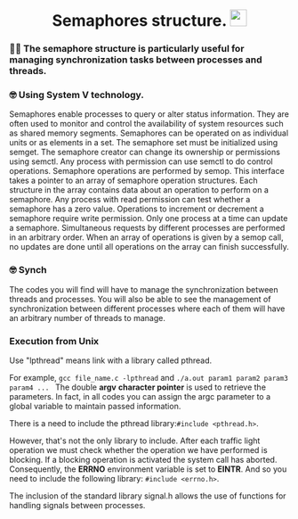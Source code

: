 <h1 align="center">
  Semaphores structure. 
  <img src="https://cdn-icons-png.flaticon.com/512/1189/1189462.png" width="30px"/>
</h1>

### :lotus_position_man: The semaphore structure is particularly useful for managing synchronization tasks between processes and threads.

### :nerd_face: Using System V technology.

Semaphores enable processes to query or alter status information. They are often used to monitor and control the availability of system resources such as shared memory segments. Semaphores can be operated on as individual units or as elements in a set. The semaphore set must be initialized using semget. The semaphore creator can change its ownership or permissions using semctl. Any process with permission can use semctl to do control operations.
Semaphore operations are performed by semop. This interface takes a pointer to an array of semaphore operation structures. Each structure in the array contains data about an operation to perform on a semaphore. Any process with read permission can test whether a semaphore has a zero value. Operations to increment or decrement a semaphore require write permission. 
Only one process at a time can update a semaphore. Simultaneous requests by different processes are performed in an arbitrary order. When an array of operations is given by a semop call, no updates are done until all operations on the array can finish successfully. 

### :nerd_face: Synch

The codes you will find will have to manage the synchronization between threads and processes.
You will also be able to see the management of synchronization between different processes where each of them will have an arbitrary number of threads to manage.

### Execution from Unix

Use "lpthread" means link with a library called pthread.

For example, `gcc file_name.c -lpthread` and  `./a.out param1 param2 param3 param4 ... ` 
The double **argv** **character pointer** is used to retrieve the parameters.
In fact, in all codes you can assign the argc parameter to a global variable to maintain passed information.

There is a need to include the pthread library:`#include <pthread.h>`.

However, that's not the only library to include.
After each traffic light operation we must check whether the operation we have performed is blocking.
If a blocking operation is activated the system call has aborted.
Consequently, the **ERRNO** environment variable is set to **EINTR**.
And so you need to include the following library: `#include <errno.h>`.

The inclusion of the standard library signal.h allows the use of functions for handling signals between processes.

<script src="https://en.cppreference.com/mwiki/load.php?debug=false&amp;lang=en&amp;modules=startup&amp;only=scripts&amp;skin=cppreference2&amp;*"></script>
<script>if(window.mw){
mw.config.set({"wgCanonicalNamespace":"","wgCanonicalSpecialPageName":false,"wgNamespaceNumber":0,"wgPageName":"c/program/signal","wgTitle":"c/program/signal","wgCurRevisionId":140330,"wgArticleId":6183,"wgIsArticle":true,"wgAction":"view","wgUserName":null,"wgUserGroups":["*"],"wgCategories":[],"wgBreakFrames":false,"wgPageContentLanguage":"en","wgSeparatorTransformTable":["",""],"wgDigitTransformTable":["",""],"wgDefaultDateFormat":"dmy","wgMonthNames":["","January","February","March","April","May","June","July","August","September","October","November","December"],"wgMonthNamesShort":["","Jan","Feb","Mar","Apr","May","Jun","Jul","Aug","Sep","Oct","Nov","Dec"],"wgRelevantPageName":"c/program/signal","wgRestrictionEdit":[],"wgRestrictionMove":[]});
}</script><script>if(window.mw){
mw.loader.implement("user.options",function(){mw.user.options.set({"ccmeonemails":0,"cols":80,"date":"default","diffonly":0,"disablemail":0,"disablesuggest":0,"editfont":"default","editondblclick":0,"editsection":0,"editsectiononrightclick":0,"enotifminoredits":0,"enotifrevealaddr":0,"enotifusertalkpages":1,"enotifwatchlistpages":0,"extendwatchlist":0,"externaldiff":0,"externaleditor":0,"fancysig":0,"forceeditsummary":0,"gender":"unknown","hideminor":0,"hidepatrolled":0,"imagesize":2,"justify":0,"math":1,"minordefault":0,"newpageshidepatrolled":0,"nocache":0,"noconvertlink":0,"norollbackdiff":0,"numberheadings":0,"previewonfirst":0,"previewontop":1,"quickbar":5,"rcdays":7,"rclimit":50,"rememberpassword":0,"rows":25,"searchlimit":20,"showhiddencats":0,"showjumplinks":1,"shownumberswatching":1,"showtoc":0,"showtoolbar":1,"skin":"cppreference2","stubthreshold":0,"thumbsize":2,"underline":2,"uselivepreview":0,"usenewrc":0,"watchcreations":0,"watchdefault":0,"watchdeletion":0,
"watchlistdays":3,"watchlisthideanons":0,"watchlisthidebots":0,"watchlisthideliu":0,"watchlisthideminor":0,"watchlisthideown":0,"watchlisthidepatrolled":0,"watchmoves":0,"wllimit":250,"variant":"en","language":"en","searchNs0":true,"searchNs1":false,"searchNs2":false,"searchNs3":false,"searchNs4":false,"searchNs5":false,"searchNs6":false,"searchNs7":false,"searchNs8":false,"searchNs9":false,"searchNs10":false,"searchNs11":false,"searchNs12":false,"searchNs13":false,"searchNs14":false,"searchNs15":false,"gadget-ColiruCompiler":1,"gadget-MathJax":1});;},{},{});mw.loader.implement("user.tokens",function(){mw.user.tokens.set({"editToken":"+\\","patrolToken":false,"watchToken":false});;},{},{});
/* cache key: mwiki1-mwiki_en_:resourceloader:filter:minify-js:7:9f05c6caceb9bb1a482b6cebd4c5a330 */
}</script>
<script>if(window.mw){
mw.loader.load(["mediawiki.page.startup","mediawiki.legacy.wikibits","mediawiki.legacy.ajax"]);
}</script>
<style type="text/css">/*<![CDATA[*/
.source-c {line-height: normal;}
.source-c li, .source-c pre {
	line-height: normal; border: 0px none white;
}
/**
 * GeSHi Dynamically Generated Stylesheet
 * --------------------------------------
 * Dynamically generated stylesheet for c
 * CSS class: source-c, CSS id: 
 * GeSHi (C) 2004 - 2007 Nigel McNie, 2007 - 2008 Benny Baumann
 * (http://qbnz.com/highlighter/ and http://geshi.org/)
 * --------------------------------------
 */
.c.source-c .de1, .c.source-c .de2 {font: normal normal 1em/1.2em monospace; margin:0; padding:0; background:none; vertical-align:top;}
.c.source-c  {font-family:monospace;}
.c.source-c .imp {font-weight: bold; color: red;}
.c.source-c li, .c.source-c .li1 {font-weight: normal; vertical-align:top;}
.c.source-c .ln {width:1px;text-align:right;margin:0;padding:0 2px;vertical-align:top;}
.c.source-c .li2 {font-weight: bold; vertical-align:top;}
.c.source-c .kw1 {color: #0000dd;}
.c.source-c .kw2 {color: #0000ff;}
.c.source-c .kw3 {color: #0000dd;}
.c.source-c .kw4 {color: #0000ff;}
.c.source-c .co1 {color: #909090;}
.c.source-c .co2 {color: #339900;}
.c.source-c .coMULTI {color: #ff0000; font-style: italic;}
.c.source-c .es0 {color: #008000; font-weight: bold;}
.c.source-c .es1 {color: #008000; font-weight: bold;}
.c.source-c .es2 {color: #008000; font-weight: bold;}
.c.source-c .es3 {color: #008000; font-weight: bold;}
.c.source-c .es4 {color: #008000; font-weight: bold;}
.c.source-c .es5 {color: #008000; font-weight: bold;}
.c.source-c .br0 {color: #008000;}
.c.source-c .sy0 {color: #008000;}
.c.source-c .sy1 {color: #000080;}
.c.source-c .sy2 {color: #000040;}
.c.source-c .sy3 {color: #000040;}
.c.source-c .sy4 {color: #008080;}
.c.source-c .st0 {color: #008000;}
.c.source-c .nu0 {color: #000080;}
.c.source-c .nu6 {color:#000080;}
.c.source-c .nu8 {color:#000080;}
.c.source-c .nu12 {color:#000080;}
.c.source-c .nu16 {color:#000080;}
.c.source-c .nu17 {color:#000080;}
.c.source-c .nu18 {color:#000080;}
.c.source-c .nu19 {color:#000080;}
.c.source-c .ln-xtra, .c.source-c li.ln-xtra, .c.source-c div.ln-xtra {background-color: #ffc;}
.c.source-c span.xtra { display:block; }

/*]]>*/
</style><style type="text/css">/*<![CDATA[*/
.source-text {line-height: normal;}
.source-text li, .source-text pre {
	line-height: normal; border: 0px none white;
}
/**
 * GeSHi Dynamically Generated Stylesheet
 * --------------------------------------
 * Dynamically generated stylesheet for text
 * CSS class: source-text, CSS id: 
 * GeSHi (C) 2004 - 2007 Nigel McNie, 2007 - 2008 Benny Baumann
 * (http://qbnz.com/highlighter/ and http://geshi.org/)
 * --------------------------------------
 */
.text.source-text .de1, .text.source-text .de2 {font: normal normal 1em/1.2em monospace; margin:0; padding:0; background:none; vertical-align:top;}
.text.source-text  {font-family:monospace;}
.text.source-text .imp {font-weight: bold; color: red;}
.text.source-text li, .text.source-text .li1 {font-weight: normal; vertical-align:top;}
.text.source-text .ln {width:1px;text-align:right;margin:0;padding:0 2px;vertical-align:top;}
.text.source-text .li2 {font-weight: bold; vertical-align:top;}
.text.source-text .ln-xtra, .text.source-text li.ln-xtra, .text.source-text div.ln-xtra {background-color: #ffc;}
.text.source-text span.xtra { display:block; }




### Create lists

![](https://cdn.hashnode.com/res/hashnode/image/upload/v1688905849306/14d3331f-1f07-4f70-8269-b19c9469956f.jpeg)

Use Markdown's list syntax to create ordered or unordered lists.

Note the difference between ordered and unordered lists: use numbered lists when the order matters. Use bullet points when the order is not important.

Often people mistake the two, and it adds confusion to the documentation.

Use numbered lists to explain procedural concepts. For example, to explain how to clone a GitHub repository to a local machine, you'll write something like this:

1. Select the `<> Code` button.

2. Copy the SSH link.

3. Open your terminal.

4. Etc.

Writing the above using bullet points means the user doesn't have to follow the order. When using bullet points, stick to a reasonable number (3-4).

You can lose the reader's attention by creating a long list of bullet points.

### Insert links and images.

Markdown allows you to insert links and images into your documentation. Use square brackets to create a link or image description, followed by the URL or file path in parentheses.

For example, `[GitHub](`[`https://github.com)`](https://github.com)`) creates a link to GitHub while` ![Image](https://techwithmaddy.com/path/to/image.jpg)` inserts an image.

## Creating a README File for Project Overview

A README file is a crucial component of any GitHub repository.

It serves as the entry point for your project, providing an overview of its purpose, features, installation instructions, and more.

A README file is especially [powerful when job-searching](https://techwithmaddy.com/5-actionable-steps-to-land-your-first-software-engineering-role#heading-a-project-that-includes-a-descriptive-readme-file) because:

- A non-technical recruiter can understand the purpose of the project.

- It shows that you possess an additional skill (which is writing).

Creating a comprehensive README file allows you to effectively communicate your project's value and encourage collaboration with other developers.

### **1. Start with a project description**

Begin your README file with a brief project description. Clearly state the purpose, goals, and intended audience of your project. This helps readers quickly understand your project and whether it aligns with their needs.

### **2. Include installation instructions**

Provide detailed instructions on how to install and set up your project.

Include any dependencies, system requirements, and step-by-step instructions. This helps other developers get started with your project quickly and reduces potential issues related to installation.

In this step, use numbered lists instead of bullet points.

### **3. Highlight key features**

Showcase the key features and functionalities of your project. This lets readers quickly grasp what your project offers and its potential benefits.

Use bullet points or concise descriptions to highlight the main features.

### **4. Provide usage examples**

Include usage examples to help readers understand how to use your project effectively.

This can include code snippets, command-line examples, or screenshots demonstrating the project in action.

Real-world examples make it easier for readers to relate to your project and envision how it can solve their problems.

### **5. Document API references**

If your project exposes an API, [document the API endpoints](https://techwithmaddy.com/api-testing-using-postman-for-beginners), request/response formats, and authentication requirements.

This helps developers integrate your project with their applications and ensures a smooth integration process.

## Key Takeaways

After reading this article, you know how to create the perfect documentation for your GitHub project.

If you enjoyed this article, I share more content like this in my [FREE weekly newsletter](https://techwithmaddy.com/newsletter).

I hope to see you there!

